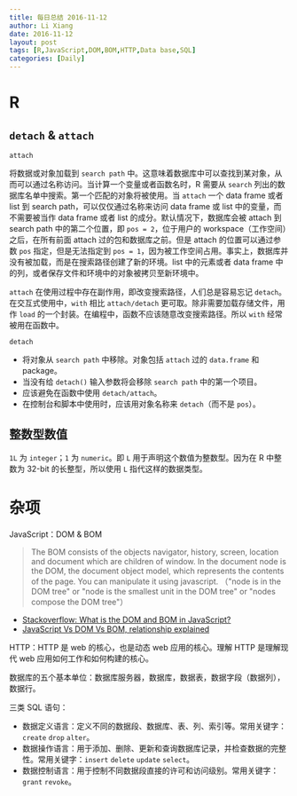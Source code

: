 ```yaml
---
title: 每日总结 2016-11-12
author: Li Xiang
date: 2016-11-12
layout: post
tags: [R,JavaScript,DOM,BOM,HTTP,Data base,SQL]
categories: [Daily]
---
```


# R

## `detach` & `attach`

`attach`

将数据或对象加载到 `search path` 中。这意味着数据库中可以查找到某对象，从而可以通过名称访问。当计算一个变量或者函数名时，R 需要从 `search` 列出的数据库名单中搜索。第一个匹配的对象将被使用。当 `attach` 一个 data frame 或者 list 到 search path，可以仅仅通过名称来访问 data frame 或 list 中的变量，而不需要被当作 data frame 或者 list 的成分。默认情况下，数据库会被 attach 到 search path 中的第二个位置，即 `pos = 2`，位于用户的 workspace（工作空间）之后，在所有前面 attach 过的包和数据库之前。但是 attach 的位置可以通过参数 `pos` 指定，但是无法指定到 `pos = 1`，因为被工作空间占用。事实上，数据库并没有被加载，而是在搜索路径创建了新的环境。list 中的元素或者 data frame 中的列，或者保存文件和环境中的对象被拷贝至新环境中。

`attach` 在使用过程中存在副作用，即改变搜索路径，人们总是容易忘记 `detach`。在交互式使用中，`with` 相比 `attach/detach` 更可取。除非需要加载存储文件，用作 `load` 的一个封装。在编程中，函数不应该随意改变搜索路径。所以 `with` 经常被用在函数中。

`detach`

- 将对象从 `search path` 中移除。对象包括 `attach` 过的 `data.frame` 和 package。
- 当没有给 `detach()` 输入参数将会移除 `search path` 中的第一个项目。
- 应该避免在函数中使用 `detach/attach`。
- 在控制台和脚本中使用时，应该用对象名称来 `detach`（而不是 `pos`）。

## 整数型数值

`1L` 为 `integer`；`1` 为 `numeric`。即 `L` 用于声明这个数值为整数型。因为在 R 中整数为 32-bit 的长整型，所以使用 `L` 指代这样的数据类型。

# 杂项

JavaScript：DOM & BOM

> The BOM consists of the objects navigator, history, screen, location and document which are children of window. In the document node is the DOM, the document object model, which represents the contents of the page. You can manipulate it using javascript. （"node is in the DOM tree" or "node is the smallest unit in the DOM tree" or "nodes compose the DOM tree"）

- [Stackoverflow: What is the DOM and BOM in JavaScript?](http://stackoverflow.com/questions/4416317/what-is-the-dom-and-bom-in-javascript)
- [JavaScript Vs DOM Vs BOM, relationship explained](https://vkanakaraj.wordpress.com/2009/12/18/javascript-vs-dom-vs-bom-relationship-explained/)

HTTP：HTTP 是 web 的核心，也是动态 web 应用的核心。理解 HTTP 是理解现代 web 应用如何工作和如何构建的核心。

数据库的五个基本单位：数据库服务器，数据库，数据表，数据字段（数据列），数据行。

三类 SQL 语句：
- 数据定义语言：定义不同的数据段、数据库、表、列、索引等。常用关键字：`create` `drop` `alter`。
- 数据操作语言：用于添加、删除、更新和查询数据库记录，并检查数据的完整性。常用关键字：`insert` `delete` `update` `select`。
- 数据控制语言：用于控制不同数据段直接的许可和访问级别。常用关键字：`grant` `revoke`。
